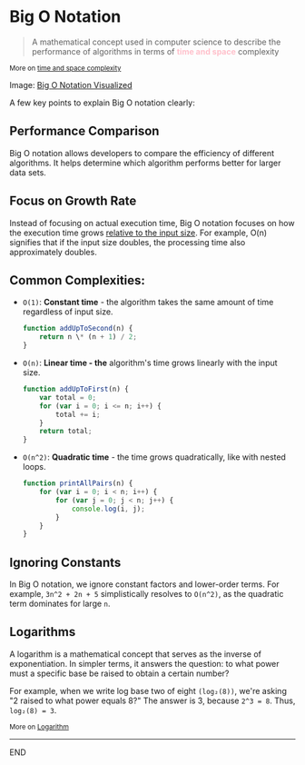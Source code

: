 # Big O Notation

> A mathematical concept used in computer science to describe the performance of algorithms in terms of <font color="pink">**time and space**</font> complexity

<small>More on [time and space complexity](./time-and-space-complexity.md)</small>

Image: [Big O Notation Visualized](https://cdn-media-1.freecodecamp.org/images/1*KfZYFUT2OKfjekJlCeYvuQ.jpeg)

A few key points to explain Big O notation clearly:

## Performance Comparison

Big O notation allows developers to compare the efficiency of different algorithms. It helps determine which algorithm performs better for larger data sets.

## Focus on Growth Rate

Instead of focusing on actual execution time, Big O notation focuses on how the execution time grows <ins>relative to the input size</ins>. For example, O(n) signifies that if the input size doubles, the processing time also approximately doubles.

## Common Complexities:

-   `O(1)`: **Constant time** - the algorithm takes the same amount of time regardless of input size.
    ```js
    function addUpToSecond(n) {
        return n \* (n + 1) / 2;
    }
    ```
-   `O(n)`: **Linear time - the** algorithm's time grows linearly with the input size.

    ```js
    function addUpToFirst(n) {
        var total = 0;
        for (var i = 0; i <= n; i++) {
            total += i;
        }
        return total;
    }
    ```

-   `O(n^2)`: **Quadratic time** - the time grows quadratically, like with nested loops.
    ```js
    function printAllPairs(n) {
        for (var i = 0; i < n; i++) {
            for (var j = 0; j < n; j++) {
                console.log(i, j);
            }
        }
    }
    ```

## Ignoring Constants

In Big O notation, we ignore constant factors and lower-order terms. For example, `3n^2 + 2n + 5` simplistically resolves to `O(n^2)`, as the quadratic term dominates for large `n`.

## Logarithms

A logarithm is a mathematical concept that serves as the inverse of exponentiation. In simpler terms, it answers the question: to what power must a specific base be raised to obtain a certain number?

For example, when we write log base two of eight `(log₂(8))`, we're asking "2 raised to what power equals 8?" The answer is 3, because `2^3 = 8`. Thus, `log₂(8) = 3`.

<small>More on [Logarithm](./logarithm.md)</small>

---

END
